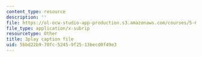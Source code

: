 ```yaml
---
content_type: resource
description: ''
file: https://ol-ocw-studio-app-production.s3.amazonaws.com/courses/5-61-physical-chemistry-fall-2017/5bbd22b970fc52459f2513becd0f49e3_6dJnvu3-LeU.vtt
file_type: application/x-subrip
resourcetype: Other
title: 3play caption file
uid: 5bbd22b9-70fc-5245-9f25-13becd0f49e3
---
```

